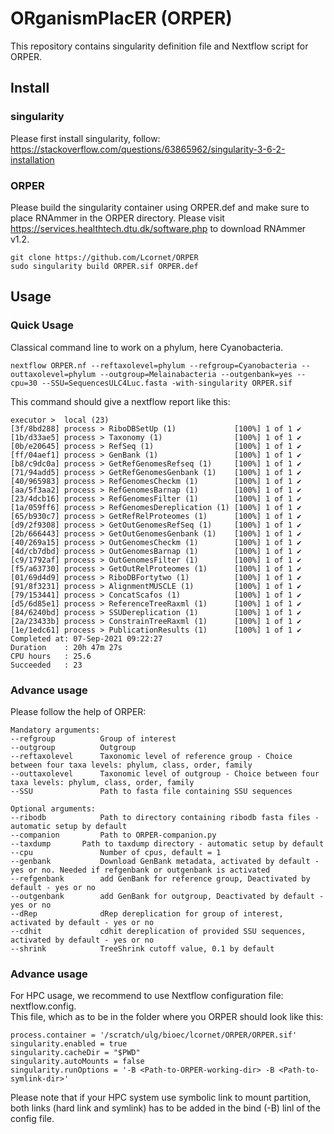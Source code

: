 # ORganismPlacER (ORPER)

This repository contains singularity definition file and Nextflow script for ORPER.  

## Install

### singularity
Please first install singularity, follow:
https://stackoverflow.com/questions/63865962/singularity-3-6-2-installation  

### ORPER

Please build the singularity container using ORPER.def and make sure to place RNAmmer in the ORPER directory. Please visit https://services.healthtech.dtu.dk/software.php to download RNAmmer v1.2.

    git clone https://github.com/Lcornet/ORPER
    sudo singularity build ORPER.sif ORPER.def

## Usage

### Quick Usage

Classical command line to work on a phylum, here Cyanobacteria.

    nextflow ORPER.nf --reftaxolevel=phylum --refgroup=Cyanobacteria --outtaxolevel=phylum --outgroup=Melainabacteria --outgenbank=yes --cpu=30 --SSU=SequencesULC4Luc.fasta -with-singularity ORPER.sif

This command should give a nextflow report like this:

    executor >  local (23)
    [3f/8bd288] process > RiboDBSetUp (1)             [100%] 1 of 1 ✔
    [1b/d33ae5] process > Taxonomy (1)                [100%] 1 of 1 ✔
    [0b/e20645] process > RefSeq (1)                  [100%] 1 of 1 ✔
    [ff/04aef1] process > GenBank (1)                 [100%] 1 of 1 ✔
    [b8/c9dc0a] process > GetRefGenomesRefseq (1)     [100%] 1 of 1 ✔
    [71/94add5] process > GetRefGenomesGenbank (1)    [100%] 1 of 1 ✔
    [40/965983] process > RefGenomesCheckm (1)        [100%] 1 of 1 ✔
    [aa/5f3aa2] process > RefGenomesBarnap (1)        [100%] 1 of 1 ✔
    [23/4dcb16] process > RefGenomesFilter (1)        [100%] 1 of 1 ✔
    [1a/059ff6] process > RefGenomesDereplication (1) [100%] 1 of 1 ✔
    [65/b930c7] process > GetRefRelProteomes (1)      [100%] 1 of 1 ✔
    [d9/2f9308] process > GetOutGenomesRefSeq (1)     [100%] 1 of 1 ✔
    [2b/666443] process > GetOutGenomesGenbank (1)    [100%] 1 of 1 ✔
    [40/269a15] process > OutGenomesCheckm (1)        [100%] 1 of 1 ✔
    [4d/cb7dbd] process > OutGenomesBarnap (1)        [100%] 1 of 1 ✔
    [c9/1792af] process > OutGenomesFilter (1)        [100%] 1 of 1 ✔
    [f5/a63730] process > GetOutRelProteomes (1)      [100%] 1 of 1 ✔
    [01/69d4d9] process > RiboDBFortytwo (1)          [100%] 1 of 1 ✔
    [91/8f3231] process > AlignmentMUSCLE (1)         [100%] 1 of 1 ✔
    [79/153441] process > ConcatScafos (1)            [100%] 1 of 1 ✔
    [d5/6d85e1] process > ReferenceTreeRaxml (1)      [100%] 1 of 1 ✔
    [84/6240bd] process > SSUDereplication (1)        [100%] 1 of 1 ✔
    [2a/23433b] process > ConstrainTreeRaxml (1)      [100%] 1 of 1 ✔
    [1e/1edc61] process > PublicationResults (1)      [100%] 1 of 1 ✔
    Completed at: 07-Sep-2021 09:22:27
    Duration    : 20h 47m 27s
    CPU hours   : 25.6
    Succeeded   : 23

### Advance usage

Please follow the help of ORPER:

    Mandatory arguments:
    --refgroup          Group of interest
    --outgroup          Outgroup
    --reftaxolevel      Taxonomic level of reference group - Choice between four taxa levels: phylum, class, order, family
    --outtaxolevel      Taxonomic level of outgroup - Choice between four taxa levels: phylum, class, order, family
    --SSU               Path to fasta file containing SSU sequences                     

    Optional arguments:
    --ribodb            Path to directory containing ribodb fasta files - automatic setup by default
    --companion         Path to ORPER-companion.py 
    --taxdump 		Path to taxdump directory - automatic setup by default
    --cpu               Number of cpus, default = 1
    --genbank           Download GenBank metadata, activated by default - yes or no. Needed if refgenbank or outgenbank is activated
    --refgenbank        add GenBank for reference group, Deactivated by default - yes or no
    --outgenbank        add GenBank for outgroup, Deactivated by default - yes or no
    --dRep              dRep dereplication for group of interest, activated by default - yes or no
    --cdhit             cdhit dereplication of provided SSU sequences, activated by default - yes or no
    --shrink            TreeShrink cutoff value, 0.1 by default

### Advance usage

For HPC usage, we recommend to use Nextflow configuration file: nextflow.config.  
This file, which as to be in the folder where you ORPER should look like this:

	process.container = '/scratch/ulg/bioec/lcornet/ORPER/ORPER.sif'
	singularity.enabled = true
	singularity.cacheDir = "$PWD"
	singularity.autoMounts = false
	singularity.runOptions = '-B <Path-to-ORPER-working-dir> -B <Path-to-symlink-dir>'

Please note that if your HPC system use symbolic link to mount partition, both links (hard link and symlink) has to be added
in the bind (-B) linl of the config file.  
